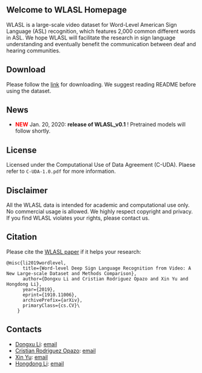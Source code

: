 ## Welcome to WLASL Homepage
WLASL is a large-scale video dataset for Word-Level American Sign Language (ASL) recognition, which features 2,000 common different words in ASL. We hope WLASL will facilitate the research in sign language understanding and eventually benefit the communication between deaf and hearing communities.

Download
---------------
Please follow the [link](https://drive.google.com/open?id=1hCtNChuNpvA7ShdU_bGClZsBmn4X7FfN) for downloading. We suggest reading README before using the dataset.

News
---------------
* <span style="color: red"><b>NEW</b></span> Jan. 20, 2020: <span style="font-weight:bold">release of WLASL_v0.1</span> ! Pretrained models will follow shortly.


License
---------------
Licensed under the Computational Use of Data Agreement (C-UDA). Plaese refer to `C-UDA-1.0.pdf` for more information.

Disclaimer
---------------
All the WLASL data is intended for academic and computational use only. No commercial usage is allowed. We highly respect copyright and privacy. If you find WLASL violates your rights, please contact us.


Citation
--------------

Please cite the [WLASL paper](https://arxiv.org/abs/1910.11006) if it helps your research:

    @misc{li2019wordlevel,
          title={Word-level Deep Sign Language Recognition from Video: A New Large-scale Dataset and Methods Comparison},
          author={Dongxu Li and Cristian Rodriguez Opazo and Xin Yu and Hongdong Li},
          year={2019},
          eprint={1910.11006},
          archivePrefix={arXiv},
          primaryClass={cs.CV}\
        }


Contacts
------------------
- [Dongxu Li](https://cecs.anu.edu.au/people/dongxu-li): [email](dongxu.li@anu.edu.au)
- [Cristian Rodriguez Opazo](https://www.roboticvision.org/rv_person/cristian-rodriguez/): [email](cristian.rodriguez@anu.edu.au)
- [Xin Yu](https://sites.google.com/site/xinyuanu/): [email](xin.yu@anu.edu.au)
- [Hongdong Li](https://cecs.anu.edu.au/~hongdong): [email](hongdong.li@anu.edu.au)
